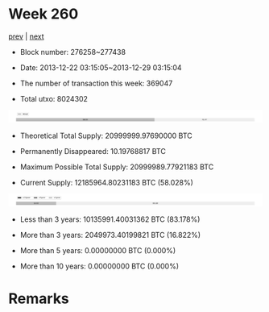 # Week 260

[prev](week0259.md) | [next](week0261.md)

- Block number: 276258~277438

- Date: 2013-12-22 03:15:05~2013-12-29 03:15:04

- The number of transaction this week: 369047

- Total utxo: 8024302

![](../images/mined_week0260.png)

- Theoretical Total Supply: 20999999.97690000 BTC

- Permanently Disappeared: 10.19768817 BTC

- Maximum Possible Total Supply: 20999989.77921183 BTC

- Current Supply: 12185964.80231183 BTC (58.028%)

![](../images/year_week0260.png)


- Less than 3 years: 10135991.40031362 BTC (83.178%)

- More than 3 years: 2049973.40199821 BTC (16.822%)

- More than 5 years: 0.00000000 BTC (0.000%)

- More than 10 years: 0.00000000 BTC (0.000%)

# Remarks


